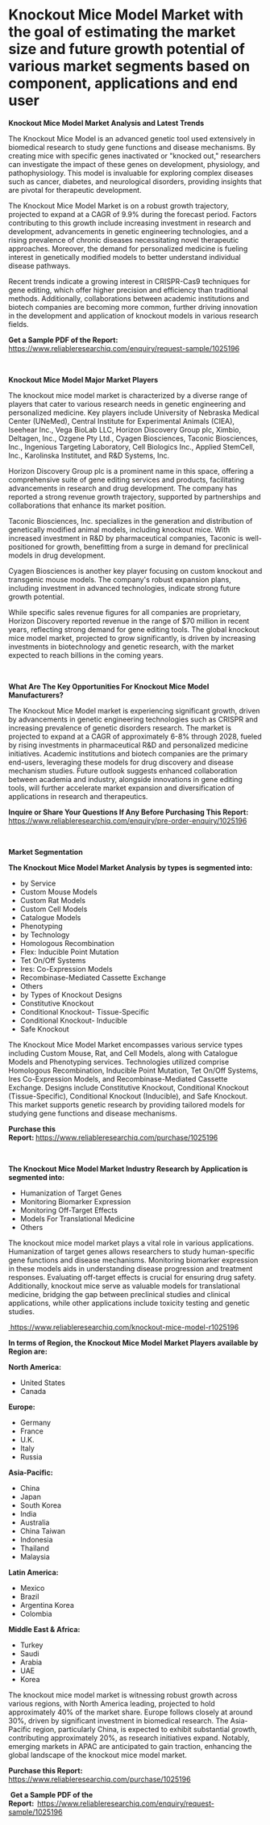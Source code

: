 <p><h1>Knockout Mice Model Market with the goal of estimating the market size and future growth potential of various market segments based on component, applications and end user</h1></p><p><strong>Knockout Mice Model Market Analysis and Latest Trends</strong></p>
<p><p>The Knockout Mice Model is an advanced genetic tool used extensively in biomedical research to study gene functions and disease mechanisms. By creating mice with specific genes inactivated or "knocked out," researchers can investigate the impact of these genes on development, physiology, and pathophysiology. This model is invaluable for exploring complex diseases such as cancer, diabetes, and neurological disorders, providing insights that are pivotal for therapeutic development.</p><p>The Knockout Mice Model Market is on a robust growth trajectory, projected to expand at a CAGR of 9.9% during the forecast period. Factors contributing to this growth include increasing investment in research and development, advancements in genetic engineering technologies, and a rising prevalence of chronic diseases necessitating novel therapeutic approaches. Moreover, the demand for personalized medicine is fueling interest in genetically modified models to better understand individual disease pathways.</p><p>Recent trends indicate a growing interest in CRISPR-Cas9 techniques for gene editing, which offer higher precision and efficiency than traditional methods. Additionally, collaborations between academic institutions and biotech companies are becoming more common, further driving innovation in the development and application of knockout models in various research fields.</p></p>
<p><strong>Get a Sample PDF of the Report:&nbsp;</strong> <a href="https://www.reliableresearchiq.com/enquiry/request-sample/1025196?utm_campaign=1129&utm_medium=2&utm_source=Github&utm_content=ia&utm_term=17042025&utm_id=knockout-mice-model">https://www.reliableresearchiq.com/enquiry/request-sample/1025196</a></p>
<p>&nbsp;</p>
<p><strong>Knockout Mice Model Major Market Players</strong></p>
<p><p>The knockout mice model market is characterized by a diverse range of players that cater to various research needs in genetic engineering and personalized medicine. Key players include University of Nebraska Medical Center (UNeMed), Central Institute for Experimental Animals (CIEA), Iseehear Inc., Vega BioLab LLC, Horizon Discovery Group plc, Ximbio, Deltagen, Inc., Ozgene Pty Ltd., Cyagen Biosciences, Taconic Biosciences, Inc., Ingenious Targeting Laboratory, Cell Biologics Inc., Applied StemCell, Inc., Karolinska Institutet, and R&D Systems, Inc.</p><p>Horizon Discovery Group plc is a prominent name in this space, offering a comprehensive suite of gene editing services and products, facilitating advancements in research and drug development. The company has reported a strong revenue growth trajectory, supported by partnerships and collaborations that enhance its market position.</p><p>Taconic Biosciences, Inc. specializes in the generation and distribution of genetically modified animal models, including knockout mice. With increased investment in R&D by pharmaceutical companies, Taconic is well-positioned for growth, benefitting from a surge in demand for preclinical models in drug development.</p><p>Cyagen Biosciences is another key player focusing on custom knockout and transgenic mouse models. The company's robust expansion plans, including investment in advanced technologies, indicate strong future growth potential.</p><p>While specific sales revenue figures for all companies are proprietary, Horizon Discovery reported revenue in the range of $70 million in recent years, reflecting strong demand for gene editing tools. The global knockout mice model market, projected to grow significantly, is driven by increasing investments in biotechnology and genetic research, with the market expected to reach billions in the coming years.</p></p>
<p>&nbsp;</p>
<p><strong>What Are The Key Opportunities For Knockout Mice Model Manufacturers?</strong></p>
<p><p>The Knockout Mice Model market is experiencing significant growth, driven by advancements in genetic engineering technologies such as CRISPR and increasing prevalence of genetic disorders research. The market is projected to expand at a CAGR of approximately 6-8% through 2028, fueled by rising investments in pharmaceutical R&D and personalized medicine initiatives. Academic institutions and biotech companies are the primary end-users, leveraging these models for drug discovery and disease mechanism studies. Future outlook suggests enhanced collaboration between academia and industry, alongside innovations in gene editing tools, will further accelerate market expansion and diversification of applications in research and therapeutics.</p></p>
<p><strong>Inquire or Share Your Questions If Any Before Purchasing This Report:</strong> <a href="https://www.reliableresearchiq.com/enquiry/pre-order-enquiry/1025196?utm_campaign=1129&utm_medium=2&utm_source=Github&utm_content=ia&utm_term=17042025&utm_id=knockout-mice-model">https://www.reliableresearchiq.com/enquiry/pre-order-enquiry/1025196</a></p>
<p>&nbsp;</p>
<p><strong>Market Segmentation</strong></p>
<p><strong>The Knockout Mice Model Market Analysis by types is segmented into:</strong></p>
<p><ul><li>by Service</li><li>Custom Mouse Models</li><li>Custom Rat Models</li><li>Custom Cell Models</li><li>Catalogue Models</li><li>Phenotyping</li><li>by Technology</li><li>Homologous Recombination</li><li>Flex: Inducible Point Mutation</li><li>Tet On/Off Systems</li><li>Ires: Co-Expression Models</li><li>Recombinase-Mediated Cassette Exchange</li><li>Others</li><li>by Types of Knockout Designs</li><li>Constitutive Knockout</li><li>Conditional Knockout- Tissue-Specific</li><li>Conditional Knockout- Inducible</li><li>Safe Knockout</li></ul></p>
<p><p>The Knockout Mice Model Market encompasses various service types including Custom Mouse, Rat, and Cell Models, along with Catalogue Models and Phenotyping services. Technologies utilized comprise Homologous Recombination, Inducible Point Mutation, Tet On/Off Systems, Ires Co-Expression Models, and Recombinase-Mediated Cassette Exchange. Designs include Constitutive Knockout, Conditional Knockout (Tissue-Specific), Conditional Knockout (Inducible), and Safe Knockout. This market supports genetic research by providing tailored models for studying gene functions and disease mechanisms.</p></p>
<p><strong>Purchase this Report:&nbsp;</strong><a href="https://www.reliableresearchiq.com/purchase/1025196?utm_campaign=1129&utm_medium=2&utm_source=Github&utm_content=ia&utm_term=17042025&utm_id=knockout-mice-model">https://www.reliableresearchiq.com/purchase/1025196</a></p>
<p>&nbsp;</p>
<p><strong>The Knockout Mice Model Market Industry Research by Application is segmented into:</strong></p>
<p><ul><li>Humanization of Target Genes</li><li>Monitoring Biomarker Expression</li><li>Monitoring Off-Target Effects</li><li>Models For Translational Medicine</li><li>Others</li></ul></p>
<p><p>The knockout mice model market plays a vital role in various applications. Humanization of target genes allows researchers to study human-specific gene functions and disease mechanisms. Monitoring biomarker expression in these models aids in understanding disease progression and treatment responses. Evaluating off-target effects is crucial for ensuring drug safety. Additionally, knockout mice serve as valuable models for translational medicine, bridging the gap between preclinical studies and clinical applications, while other applications include toxicity testing and genetic studies.</p></p>
<p><a href="https://www.reliableresearchiq.com/knockout-mice-model-r1025196?utm_campaign=1129&utm_medium=2&utm_source=Github&utm_content=ia&utm_term=17042025&utm_id=knockout-mice-model">&nbsp;https://www.reliableresearchiq.com/knockout-mice-model-r1025196</a></p>
<p><strong>In terms of Region, the Knockout Mice Model Market Players available by Region are:</strong></p>
<p>
    <p> <strong> North America: </strong>
        <ul>
            <li>United States</li>
            <li>Canada</li>
        </ul>
        </p> 
    <p> <strong> Europe: </strong>
        <ul>
            <li>Germany</li>
            <li>France</li>
            <li>U.K.</li>
            <li>Italy</li>
            <li>Russia</li>
        </ul>
        </p> 
    <p> <strong> Asia-Pacific: </strong>
        <ul>
            <li>China</li>
            <li>Japan</li>
            <li>South Korea</li>
            <li>India</li>
            <li>Australia</li>
            <li>China Taiwan</li>
            <li>Indonesia</li>
            <li>Thailand</li>
            <li>Malaysia</li>
        </ul>
        </p> 
    <p> <strong> Latin America: </strong>
        <ul>
            <li>Mexico</li>
            <li>Brazil</li>
            <li>Argentina Korea</li>
            <li>Colombia</li>
        </ul>
        </p> 
    <p> <strong> Middle East & Africa: </strong>
        <ul>
            <li>Turkey</li>
            <li>Saudi</li>
            <li>Arabia</li>
            <li>UAE</li>
            <li>Korea</li>
        </ul>
    </p>
    </p>
<p><p>The knockout mice model market is witnessing robust growth across various regions, with North America leading, projected to hold approximately 40% of the market share. Europe follows closely at around 30%, driven by significant investment in biomedical research. The Asia-Pacific region, particularly China, is expected to exhibit substantial growth, contributing approximately 20%, as research initiatives expand. Notably, emerging markets in APAC are anticipated to gain traction, enhancing the global landscape of the knockout mice model market.</p></p>
<p><strong>Purchase this Report: </strong><a href="https://www.reliableresearchiq.com/purchase/1025196?utm_campaign=1129&utm_medium=2&utm_source=Github&utm_content=ia&utm_term=17042025&utm_id=knockout-mice-model">https://www.reliableresearchiq.com/purchase/1025196</a></p>
<p>&nbsp;<strong>Get a Sample PDF of the Report:&nbsp;&nbsp;</strong><a href="https://www.reliableresearchiq.com/enquiry/request-sample/1025196?utm_campaign=1129&utm_medium=2&utm_source=Github&utm_content=ia&utm_term=17042025&utm_id=knockout-mice-model">https://www.reliableresearchiq.com/enquiry/request-sample/1025196</a></p>
<p><strong></strong></p>
<p><p></p><p></p><p></p></p>